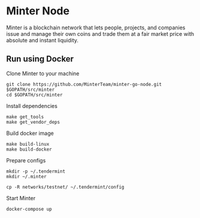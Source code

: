 # Minter Node

Minter is a blockchain network that lets people, projects, and companies issue and manage their own coins and trade them at a fair market price with absolute and instant liquidity.

## Run using Docker

Clone Minter to your machine

```
git clone https://github.com/MinterTeam/minter-go-node.git $GOPATH/src/minter
cd $GOPATH/src/minter
```

Install dependencies

```
make get_tools
make get_vendor_deps
```

Build docker image
```
make build-linux
make build-docker
```

Prepare configs
```
mkdir -p ~/.tendermint
mkdir ~/.minter

cp -R networks/testnet/ ~/.tendermint/config
```

Start Minter
```
docker-compose up
```
